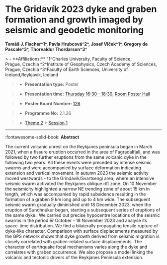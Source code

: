 # The Gridavík 2023 dyke and graben formation and growth imaged by seismic and geodetic monitoring

**Tomáš J. Fischer^1^, Pavla Hrubcová^2^, Josef Vlček^1^, Gregory de Pascale^3^, Thorvaldur Thordarson^3^**

<!-- more -->> - **Affiliations:** ^1^Charles University, Faculty of Science, Prague, Czechia ^2^Institute of Geophysics, Czech Academy of Sciences, Prague, Czechia ^3^Faculty of Earth Sciences, University of Iceland,Reykjavik, Iceland

> - **Presentation type:** Poster

> - **Presentation time:** [Thursday 16:30 - 18:30](../sessions_comparison.md#__tabbed_3_6), [Room Poster Hall](../maps_venue.md#__tabbed_1_1)

> - **Poster Board Number:** [126](../map_poster_boards.md#thursday)

> - **Programme No:** 2.1.36

> - [Theme 2](../theme2.md) > [Session 1](../sessions/session-2-1.md)

--- 

:fontawesome-solid-book: **Abstract**

The current volcanic unrest on the Reykjanes peninsula began in March 2021, when a fissure eruption occurred in the area of Fagradalfjall, and was followed by two further eruptions from the same volcanic dyke in the following two years. All these events were preceded by intense seismic swarms and were accompanied by surface deformation indicating extension and vertical movement. In autumn 2023 the seismic activity moved westwards - to the Grindavík/Svartsengi area, where an intensive seismic swarm activated the Reykjanes oblique rift zone. On 10 November the seismicity highlighted a narrow NE trending zone of about 15 km in length, which was accompanied by rapid subsidence resulting in the formation of a graben 9 km long and up to 4 km wide. The subsequent seismic swarm gradually diminished until 18 December 2023, when the eruption of Sundhnúkur began, starting a subsequent series of eruptions of the same dyke. 
We carried out precise hypocentre locations of the seismic swarms in the period ěř October - 18 November 2023 and analyse its space-time distribution. We find a bilaterally propagating tensile rupture of dyke-like character. Comparison with surface displacements measured by the GPS network shows that dyke growth derived from seismic migration is closely correlated with graben-related surface displacements. The character of earthquake focal mechanisms varies along the dyke and correlates with graben occurrence. We also propose a model linking the volcanic and tectonic drivers of the Reykjanes Peninsula extension.

